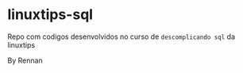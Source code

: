 # linuxtips-sql
Repo com codigos desenvolvidos no curso de `descomplicando sql` da linuxtips


By Rennan
